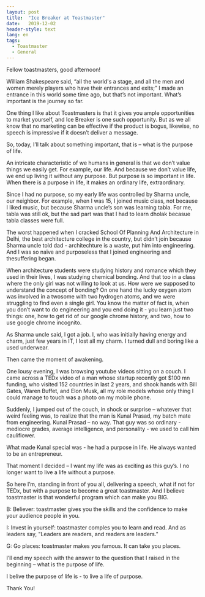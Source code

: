 ```yaml
---
layout: post
title:  "Ice Breaker at Toastmaster"
date:   2019-12-02
header-style: text
lang: en
tags:
  - Toastmaster
  - General
---
```

Fellow toastmasters, good afternoon!

William Shakespeare said, “all the world's a stage, and all the men and women merely players who have their entrances and exits;” I made an entrance in this world some time ago, but that’s not important. What’s important is the journey so far.

One thing I like about Toastmasters is that it gives you ample opportunities to market yourself, and Ice Breaker is one such opportunity. But as we all know that no marketing can be effective if the product is bogus, likewise, no speech is impressive if it doesn’t deliver a message. 

So, today, I’ll talk about something important, that is – what is the purpose of life.

An intricate characteristic of we humans in general is that we don’t value things we easily get. For example, our life. And because we don’t value life, we end up living it without any purpose. But purpose is so important in life. When there is a purpose in life, it makes an ordinary life, extraordinary. 

Since I had no purpose, so my early life was controlled by Sharma uncle, our neighbor. For example, when I was 15, I joined music class, not because I liked music, but because Sharma uncle’s son was learning tabla. For me, tabla was still ok, but the sad part was that I had to learn dholak becasue tabla classes were full.

The worst happened when I cracked School Of Planning And Architecture in Delhi, the best architecture college in the country, but didn’t join because Sharma uncle told dad - architechture is a waste, put him into engineering. And I was so naïve and purposeless that I joined engineering and thesuffering began. 

When architecture students were studying history and romance which they used in their lives, I was studying chemical bonding. And that too in a class where the only girl was not willing to look at us. How were we supposed to understand the concept of bonding? On one hand the lucky oxygen atom was involved in a twosome with two hydrogen atoms, and we were struggling to find even a single girl. You know the matter of fact is, when you don’t want to do engineering and you end doing it - you learn just two things: one, how to get rid of our google chrome history, and two, how to use google chrome incognito.

As Sharma uncle said, I got a job. I, who was initially having energy and charm, just few years in IT, I lost all my charm. I turned dull and boring like a used underwear.

Then came the moment of awakening. 

One lousy evening, I was browsing youtube videos sitting on a couch. I came across a TEDx video of a man whose startup recently got $100 mn funding, who visited 152 countries in last 2 years, and shook hands with Bill Gates, Waren Buffet, and Elon Musk, all my role models whose only thing I could manage to touch was a photo on my mobile phone. 

Suddenly, I jumped out of the couch, in shock or surprise – whatever that weird feeling was, to realize that the man is Kunal Prasad, my batch mate from engineering. Kunal Prasad – no way. That guy was so ordinary - mediocre grades, average intelligence, and personality - we used to call him cauliflower. 

What made Kunal special was - he had a purpose in life. He always wanted to be an entrepreneur.

That moment I decided – I want my life was as exciting as this guy’s. I no longer want to live a life without a purpose.

So here I’m, standing in front of you all, delivering a speech, what if not for TEDx, but with a purpose to become a great toastmaster. And I believe toastmaster is that wonderful program which can make you BIG. 

B: Believer: toastmaster gives you the skills and the confidence to make your audience people in you.

I: Invest in yourself: toastmaster comples you to learn and read. And as leaders say, "Leaders are readers, and readers are leaders."

G: Go places: toastmaster makes you famous. It can take you places.

I’ll end my speech with the answer to the question that I raised in the beginning – what is the purpose of life. 

I belive the purpose of life is - to live a life of purpose.

Thank You!
